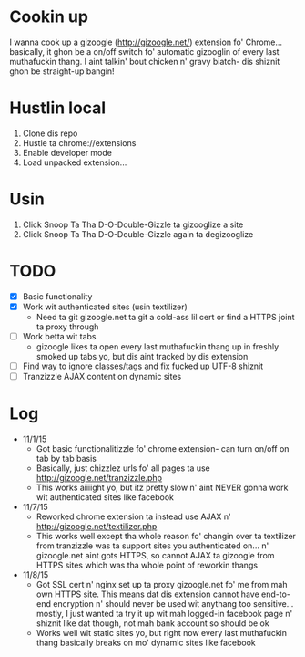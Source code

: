 # Cookin up
I wanna cook up a gizoogle (http://gizoogle.net/) extension fo' Chrome... basically, it ghon be a on/off switch fo' automatic gizooglin of every last muthafuckin thang.  I aint talkin' bout chicken n' gravy biatch- dis shiznit ghon be straight-up bangin!

# Hustlin local
1. Clone dis repo
2. Hustle ta chrome://extensions
3. Enable developer mode
4. Load unpacked extension...

# Usin
1. Click Snoop Ta Tha D-O-Double-Gizzle ta gizooglize a site
2. Click Snoop Ta Tha D-O-Double-Gizzle again ta degizooglize

# TODO
- [x] Basic functionality
- [x] Work wit authenticated sites (usin textilizer)
  - Need ta git gizoogle.net ta git a cold-ass lil cert or find a HTTPS joint ta proxy through
- [ ] Work betta wit tabs
  - gizoogle likes ta open every last muthafuckin thang up in freshly smoked up tabs yo, but dis aint tracked by dis extension
- [ ] Find way to ignore classes/tags and fix fucked up UTF-8 shiznit
- [ ] Tranzizzle AJAX content on dynamic sites

# Log
- 11/1/15
  - Got basic functionalitizzle fo' chrome extension- can turn on/off on tab by tab basis
  - Basically, just chizzlez urls fo' all pages ta use http://gizoogle.net/tranzizzle.php
  - This works aiiiight yo, but itz pretty slow n' aint NEVER gonna work wit authenticated sites like facebook
- 11/7/15
  - Reworked chrome extension ta instead use AJAX n' http://gizoogle.net/textilizer.php
  - This works well except tha whole reason fo' changin over ta textilizer from tranzizzle was ta support sites you authenticated on... n' gizoogle.net aint gots HTTPS, so cannot AJAX ta gizoogle from HTTPS sites which was tha whole point of reworkin thangs
- 11/8/15
  - Got SSL cert n' nginx set up ta proxy gizoogle.net fo' me from mah own HTTPS site. This means dat dis extension cannot have end-to-end encryption n' should never be used wit anythang too sensitive... mostly, I just wanted ta try it up wit mah logged-in facebook page n' shiznit like dat though, not mah bank account so should be ok
  - Works well wit static sites yo, but right now every last muthafuckin thang basically breaks on mo' dynamic sites like facebook

